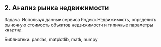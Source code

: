 ##  2. Анализ рынка недвижимости
Задача: Используя данные сервиса Яндекс.Недвижимость, определить рыночную стоимость объектов недвижимости и типичные параметры квартир.

Библиотеки: pandas, matplotlib, math, numpy
